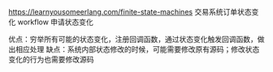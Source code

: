 <!-- @format -->

https://learnyousomeerlang.com/finite-state-machines
交易系统订单状态变化
workflow 申请状态变化

优点：穷举所有可能的状态变化，注册回调函数，通过状态变化触发回调函数，做出相应处理
缺点：系统内部状态修改的时候，可能需要修改原有源码；修改状态变化的行为也需要修改源码
